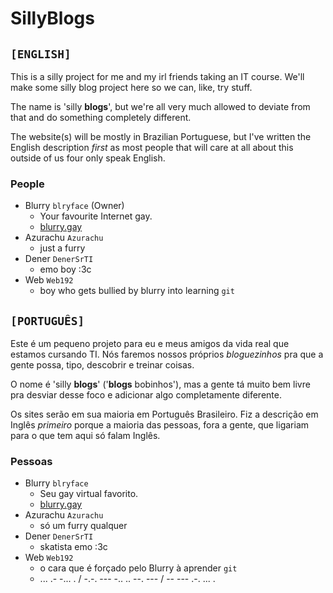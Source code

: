 # SillyBlogs

## `[ENGLISH]`

This is a silly project for me and my irl friends taking an IT course.
We'll make some silly blog project here so we can, like, try stuff.

The name is 'silly **blogs**', but we're all very much allowed to deviate
from that and do something completely different.

The website(s) will be mostly in Brazilian Portuguese, but I've written
the English description *first* as most people that will care at all
about this outside of us four only speak English.

### People

- Blurry `blryface` (Owner)
    - Your favourite Internet gay.
    - [blurry.gay](https://blurry.gay)
- Azurachu `Azurachu`
    - just a furry
- Dener `DenerSrTI`
    - emo boy :3c
- Web `Web192`
    - boy who gets bullied by blurry into learning `git`

## `[PORTUGUÊS]`

Este é um pequeno projeto para eu e meus amigos da vida real que estamos
cursando TI. Nós faremos nossos próprios *bloguezinhos* pra que a gente
possa, tipo, descobrir e treinar coisas.

O nome é 'silly **blogs**' ('**blogs** bobinhos'), mas a gente tá muito
bem livre pra desviar desse foco e adicionar algo completamente diferente.

Os sites serão em sua maioria em Português Brasileiro. Fiz a descrição
em Inglês *primeiro* porque a maioria das pessoas, fora a gente, que
ligariam para o que tem aqui só falam Inglês.

### Pessoas

- Blurry `blryface`
    - Seu gay virtual favorito.
    - [blurry.gay](https://blurry.gay)
- Azurachu `Azurachu`
    - só um furry qualquer
- Dener `DenerSrTI`
    - skatista emo :3c
- Web `Web192`
    - o cara que é forçado pelo Blurry à aprender `git`
    - ... .- -... . / -.-. --- -.. .. --. --- / -- --- .-. ... .

